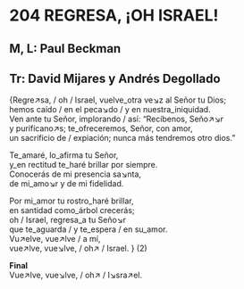 # 204 REGRESA, ¡OH ISRAEL!

## M, L: Paul Beckman
## Tr: David Mijares y Andrés Degollado

{Regre↗sa, / oh / Israel, vuelve_otra ve↘z al Señor tu Dios;  
hemos caído / en el peca↘do / y en nuestra_iniquidad.  
Ven ante tu Señor, implorando / así: “Recíbenos, Seño↗↘r  
y purifícano↗s; te_ofreceremos, Señor, con amor,  
un sacrificio de / expiación; nunca más tendremos otro dios.”  

Te_amaré, lo_afirma tu Señor,  
y_en rectitud te_haré brillar por siempre.  
Conocerás de mi presencia sa↘nta,  
de mi_amo↘r y de mi fidelidad.  

Por mi_amor tu rostro_haré brillar,  
en santidad como_árbol crecerás;  
oh / Israel, regresa_a tu Seño↘r  
que te_aguarda / y te_espera / en su_amor.  
Vu↗elve, vue↗lve / a mí,  
vue↗lve, vue↘lve, / oh↗ / Israel. } (2)  

**Final**  
Vue↗lve, vue↘lve, / oh↗ / I↘sra↗el.  

